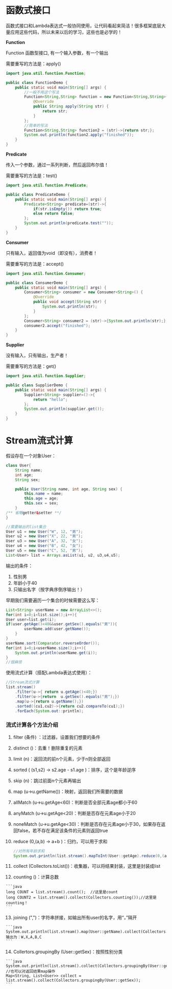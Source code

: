 # 函数式接口

函数式接口和Lambda表达式一般协同使用，让代码看起来简洁！很多框架底层大量应用这些代码，所以未来以后的学习，这些也是必学的！

**Function**

Function 函数型接口, 有一个输入参数，有一个输出

需要重写的方法是：apply()

```java
import java.util.function.Function;

public class FunctionDemo {
    public static void main(String[] args) {
        //一般不用这个写法
        Function<String,String> function = new Function<String,String>() {
            @Override
            public String apply(String str) {
                return str;
            }
        };
        //简单的写法
        Function<String,String> function2 = (str)->{return str;};
        System.out.println(function2.apply("finished"));
    }
}
```

**Predicate**

传入一个参数，通过一系列判断，然后返回布尔值！

需要重写的方法是：test()

```java
import java.util.function.Predicate;

public class PredicateDemo {
    public static void main(String[] args) {
        Predicate<String> predicate=(str)->{
            if(str.isEmpty()) return true;
            else return false;
        };
        System.out.println(predicate.test(""));
    }
}

```

**Consumer**

只有输入，返回值为void（即没有），消费者！   

需要重写的方法是：accept()

```java
import java.util.function.Consumer;

public class ConsumerDemo {
    public static void main(String[] args) {
        Consumer<String> consumer = new Consumer<String>() {
            @Override
            public void accept(String str) {
                System.out.println(str);
            }
        };
        Consumer<String> consumer2 = (str)->{System.out.println(str);};
        consumer2.accept("finished");
    }
}
```

**Supplier**

没有输入，只有输出，生产者！

需要重写的方法是：get()

```java
import java.util.function.Supplier;

public class SupplierDemo {
    public static void main(String[] args) {
        Supplier<String> supplier=()->{
            return "hello";
        };
        System.out.println(supplier.get());
    }
}

```

# Stream流式计算

假设存在一个对象User：

```java
class User{
    String name;
    int age;
    String sex;

    public User(String name, int age, String sex) {
        this.name = name;
        this.age = age;
        this.sex = sex;
    }
/** 省略getter&setter **/
}

//需要输出的list集合
User u1 = new User("W", 12, "男");
User u2 = new User("X", 22, "男");
User u3 = new User("A", 32, "女");
User u4 = new User("B", 42, "女");
User u5 = new User("C", 52, "男");
List<User> list = Arrays.asList(u1, u2, u3,u4,u5);
```

输出的条件：

1. 性别男
2. 年龄小于40
3. 只输出名字（按字典序倒序输出！）

早期我们需要遍历一个集合的时候需要这么写：

```java
List<String> userName = new ArrayList<>();
for(int i=0;i<list.size();i++){
User user=list.get(i);
if(user.getAge()<40&&user.getSex().equals("男")){
    	userName.add(user.getName());
	}
}
userName.sort(Comparator.reverseOrder());
for(int i=0;i<userName.size();i++){
    System.out.println(userName.get(i));
}
//很麻烦
```

使用流式计算（搭配Lambda表达式使用）：

```java
//Stream流式计算
list.stream()
    .filter(u->{ return u.getAge()<40;}) 
    .filter(u->{return  u.getSex().equals("男");})
    .map(u->{return u.getName();})
    .sorted((cu1,cu2)->{return cu2.compareTo(cu1);})
    .forEach(System.out::println);
```

### 流式计算各个方法介绍

1.  filter (条件) ：过滤器，设置我们想要的条件

2.  distinct ()：去重！删除重复的元素

3.  limit (n)：返回流的前n个元素，少于n则全部返回

4.  sorted ( (s1,s2) -> s2.age - s1.age )：排序，这个是年龄逆序

5.  skip (n)：跳过前面n个元素再输出

6.  map (u->u.getName())：映射，返回我们所需要的数据

7.  allMatch (u->u.getAge<60)：判断是否全部元素age都小于60

8.  anyMatch (u->u.getAge<20)：判断是否存在元素age小于20

9.  noneMatch (u->u.getAge<30)：判断是否存在元素age小于30，如果存在返回false，若不存在满足该条件的元素则返回true

10. reduce (0,(a,b) -> a+b )：归约，可以用于求和

    ```java
    //对所有年龄求和
    System.out.println(list.stream().mapToInt(User::getAge).reduce(0,(a,b)->a+b));
    ```

11.  collect (Collectors.toList())：收集器，可以将结果封装，这里是封装成list

12.  counting ()：计算总数

    ```java
    long COUNT = list.stream().count();  //这里是count
    long COUNT2 = list.stream().collect(Collectors.counting());//这里是counting！
    ```

    

13.  joining (",")：字符串拼接，如输出所有user的名字，用“，”隔开

    ```java
    System.out.println(list.stream().map(User::getName).collect(Collectors.joining(",")));//输出为：W,X,A,B,C
    ```

    

14.  Collertors.groupingBy (User::getSex)：按照性别分类

    ```java
    System.out.println(list.stream().collect(Collectors.groupingBy(User::getSex)));
    //也可以对返回结果map操作
    Map<String, List<User>> collect = list.stream().collect(Collectors.groupingBy(User::getSex));
    ```

    



